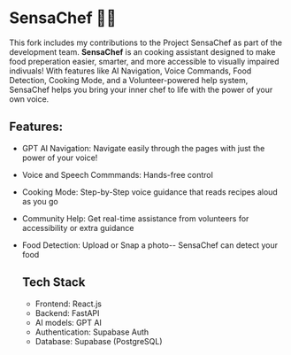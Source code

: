 # SensaChef 👨‍🍳
This fork includes my contributions to the Project SensaChef as part of the development team.
**SensaChef** is an cooking assistant designed to make food preperation easier, smarter, and more accessible to visually impaired indivuals! With features like AI Navigation, Voice Commands, Food Detection, Cooking Mode, and a Volunteer-powered help system, SensaChef helps you bring your inner chef to life with the power of your own voice.

## Features:
- GPT AI Navigation: Navigate easily through the pages with just the power of your voice!
- Voice and Speech Commmands: Hands-free control
- Cooking Mode: Step-by-Step voice guidance that reads recipes aloud as you go
- Community Help: Get real-time assistance from volunteers for accessibility or extra guidance
- Food Detection: Upload or Snap a photo-- SensaChef can detect your food

  ## Tech Stack
  - Frontend: React.js
  - Backend: FastAPI
  - AI models: GPT AI
  - Authentication: Supabase Auth
  - Database: Supabase (PostgreSQL)


